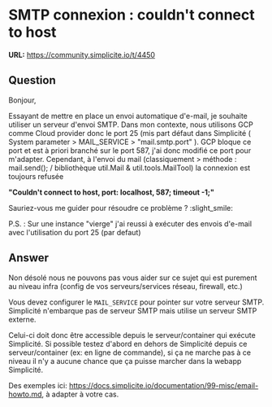 # SMTP connexion : couldn't connect to host

**URL:** https://community.simplicite.io/t/4450

## Question
Bonjour,

Essayant de mettre en place un envoi automatique d'e-mail, je souhaite utiliser un serveur d'envoi SMTP.
Dans mon contexte, nous utilisons GCP comme Cloud provider donc le port 25 (mis part défaut dans Simplicité ( System parameter > MAIL_SERVICE > "mail.smtp.port" ).
GCP bloque ce port et est à priori branché sur le port 587, j'ai donc modifié ce port pour m'adapter.
Cependant, à l'envoi du mail (classiquement > méthode : mail.send(); / bibliothèque util.Mail & util.tools.MailTool) la connexion est toujours refusée

**"Couldn't connect to host, port: localhost, 587; timeout -1;"**

Sauriez-vous me guider pour résoudre ce problème ? :slight_smile: 

P.S. : Sur une instance "vierge" j'ai reussi à exécuter des envois d'e-mail avec l'utilisation du port 25 (par defaut)

## Answer
Non désolé nous ne pouvons pas vous aider sur ce sujet qui est purement au niveau infra (config de vos serveurs/services réseau, firewall, etc.)

Vous devez configurer le `MAIL_SERVICE` pour pointer sur votre serveur SMTP.  Simplicité n'embarque pas de serveur SMTP mais utilise un serveur SMTP externe.

Celui-ci doit donc être accessible depuis le serveur/container qui exécute Simplicité. Si possible testez d'abord en dehors de Simplicité depuis ce serveur/container (ex: en ligne de commande), si ça ne marche pas à ce niveau il n'y a aucune chance que ça puisse marcher dans la webapp Simplicité.

Des exemples ici: https://docs.simplicite.io/documentation/99-misc/email-howto.md, à adapter à votre cas.
